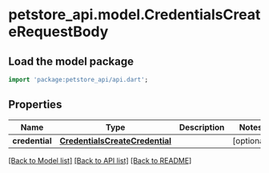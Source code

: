 # petstore_api.model.CredentialsCreateRequestBody

## Load the model package
```dart
import 'package:petstore_api/api.dart';
```

## Properties
Name | Type | Description | Notes
------------ | ------------- | ------------- | -------------
**credential** | [**CredentialsCreateCredential**](CredentialsCreateCredential.md) |  | [optional] 

[[Back to Model list]](../README.md#documentation-for-models) [[Back to API list]](../README.md#documentation-for-api-endpoints) [[Back to README]](../README.md)


